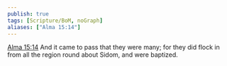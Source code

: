 ```yaml
---
publish: true
tags: [Scripture/BoM, noGraph]
aliases: ["Alma 15:14"]
---
```

[Alma 15:14](https://churchofjesuschrist.org/study/scriptures/bofm/alma/15?lang=eng&id=p14#p14) And it came to pass that they were many; for they did flock in from all the region round about Sidom, and were baptized.
